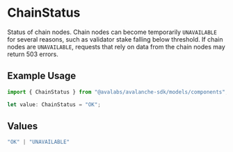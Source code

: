 # ChainStatus

Status of chain nodes. Chain nodes can become temporarily `UNAVAILABLE` for several reasons, such as validator stake falling below threshold. If chain nodes are `UNAVAILABLE`, requests that rely on data from the chain nodes may return 503 errors.

## Example Usage

```typescript
import { ChainStatus } from "@avalabs/avalanche-sdk/models/components";

let value: ChainStatus = "OK";
```

## Values

```typescript
"OK" | "UNAVAILABLE"
```